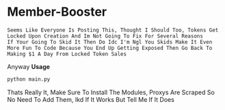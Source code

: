 # Member-Booster
```
Seems Like Everyone Is Posting This, Thought I Should Too, Tokens Get Locked Upon Creation And Im Not Going To Fix For Several Reasons
If Your Going To Skid It Then Do Idc I'm Ngl You Skids Make It Even More Fun To Code Because You End Up Getting Exposed Then Go Back To Making $1 A Day From Locked Token Sales
```
Anyway **Usage**
```py
python main.py
```
Thats Really It, Make Sure To Install The Modules, Proxys Are Scraped So No Need To Add Them, Ikd If It Works But Tell Me If It Does
